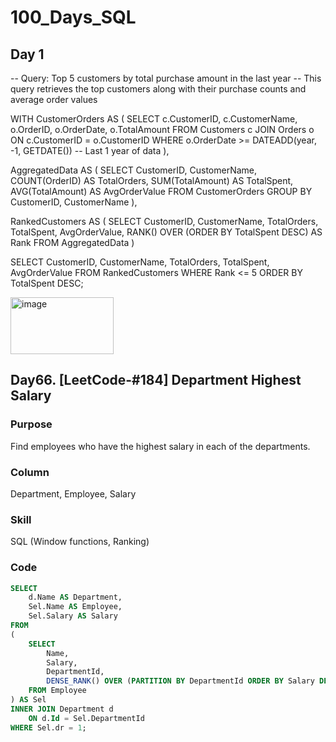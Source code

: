 # 100\_Days\_SQL

## Day 1 
-- Query: Top 5 customers by total purchase amount in the last year
-- This query retrieves the top customers along with their purchase counts and average order values

WITH CustomerOrders AS (
    SELECT
        c.CustomerID,
        c.CustomerName,
        o.OrderID,
        o.OrderDate,
        o.TotalAmount
    FROM Customers c
    JOIN Orders o ON c.CustomerID = o.CustomerID
    WHERE o.OrderDate >= DATEADD(year, -1, GETDATE())  -- Last 1 year of data
),

AggregatedData AS (
    SELECT
        CustomerID,
        CustomerName,
        COUNT(OrderID) AS TotalOrders,
        SUM(TotalAmount) AS TotalSpent,
        AVG(TotalAmount) AS AvgOrderValue
    FROM CustomerOrders
    GROUP BY CustomerID, CustomerName
),

RankedCustomers AS (
    SELECT
        CustomerID,
        CustomerName,
        TotalOrders,
        TotalSpent,
        AvgOrderValue,
        RANK() OVER (ORDER BY TotalSpent DESC) AS Rank
    FROM AggregatedData
)

SELECT
    CustomerID,
    CustomerName,
    TotalOrders,
    TotalSpent,
    AvgOrderValue
FROM RankedCustomers
WHERE Rank <= 5
ORDER BY TotalSpent DESC;


<img width="165" height="91" alt="image" src="https://github.com/user-attachments/assets/dbd317ab-cc4b-41d8-a951-bdb5b59deb12" />

## Day66. [LeetCode-#184] Department Highest Salary

### Purpose
Find employees who have the highest salary in each of the departments.

### Column
Department, Employee, Salary

### Skill
SQL (Window functions, Ranking)

### Code
```sql
SELECT
    d.Name AS Department,
    Sel.Name AS Employee,
    Sel.Salary AS Salary
FROM
(
    SELECT
        Name,
        Salary,
        DepartmentId,
        DENSE_RANK() OVER (PARTITION BY DepartmentId ORDER BY Salary DESC) AS dr
    FROM Employee
) AS Sel
INNER JOIN Department d
    ON d.Id = Sel.DepartmentId
WHERE Sel.dr = 1;
